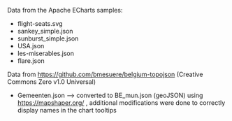 Data from the Apache ECharts samples:
 - flight-seats.svg
 - sankey_simple.json
 - sunburst_simple.json
 - USA.json
 - les-miserables.json
 - flare.json

Data from https://github.com/bmesuere/belgium-topojson (Creative Commons Zero v1.0 Universal)
 - Gemeenten.json --> converted to BE_mun.json (geoJSON) using https://mapshaper.org/ , additional modifications were done to correctly display names in the chart tooltips
